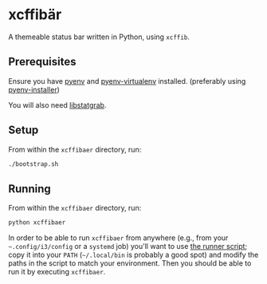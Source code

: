 xcffibär
========

A themeable status bar written in Python, using `xcffib`.


Prerequisites
-------------

Ensure you have [pyenv](https://github.com/pyenv/pyenv) and
[pyenv-virtualenv](https://github.com/pyenv/pyenv-virtualenv) installed. (preferably using
[pyenv-installer](https://github.com/pyenv/pyenv-installer))

You will also need [libstatgrab](http://www.i-scream.org/libstatgrab).


Setup
-----

From within the `xcffibaer` directory, run:

```bash
./bootstrap.sh
```


Running
-------

From within the `xcffibaer` directory, run:

```bash
python xcffibaer
```


In order to be able to run `xcffibaer` from anywhere (e.g., from your `~.config/i3/config` or a `systemd` job) you'll
want to use [the runner script](scripts/xcffibaer); copy it into your `PATH` (`~/.local/bin` is probably a good spot)
and modify the paths in the script to match your environment. Then you should be able to run it by executing
`xcffibaer`.
